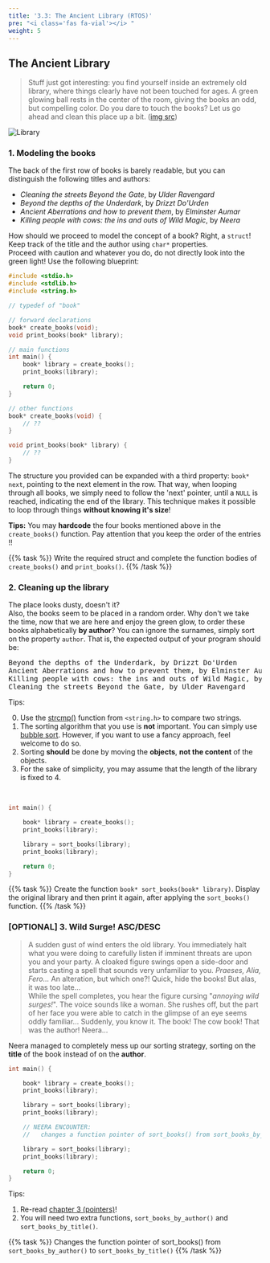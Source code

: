 ```yaml
---
title: '3.3: The Ancient Library (RTOS)'
pre: "<i class='fas fa-vial'></i> "
weight: 5
---
```


## The Ancient Library

> Stuff just got interesting: you find yourself inside an extremely old library, where things clearly have not been touched for ages. A green glowing ball rests in the center of the room, giving the books an odd, but compelling color. Do you dare to touch the books? Let us go ahead and clean this place up a bit. ([img src](https://dublin2019.com/3906-2/fantasy-library-art-736x459/))

![Library](/img/labs/library.png)

### 1. Modeling the books

The back of the first row of books is barely readable, but you can distinguish the following titles and authors: 

* _Cleaning the streets Beyond the Gate_, by _Ulder Ravengard_
* _Beyond the depths of the Underdark_, by _Drizzt Do'Urden_
* _Ancient Aberrations and how to prevent them_, by _Elminster Aumar_
* _Killing people with cows: the ins and outs of Wild Magic_, by _Neera_

How should we proceed to model the concept of a book? Right, a `struct`! Keep track of the title and the author using `char*` properties. <br/>
Proceed with caution and whatever you do, do not directly look into the green light! Use the following blueprint:

```C
#include <stdio.h>
#include <stdlib.h>
#include <string.h>

// typedef of "book"

// forward declarations
book* create_books(void);
void print_books(book* library);

// main functions
int main() {
    book* library = create_books();
    print_books(library);

    return 0;
}

// other functions
book* create_books(void) {
    // ??
}

void print_books(book* library) {
    // ??
}
```
The structure you provided can be expanded with a third property: `book* next`, pointing to the next element in the row. That way, when looping through all books, we simply need to follow the 'next' pointer, until a `NULL` is reached, indicating the end of the library. This technique makes it possible to loop through things **without knowing it's size**! 

**Tips:** You may **hardcode** the four books mentioned above in the ```create_books()``` function. Pay attention that you keep the order of the entries !!


{{% task %}}
Write the required struct and complete the function bodies of ```create_books()``` and ```print_books()```.
{{% /task %}}



### 2. Cleaning up the library

The place looks dusty, doesn't it? <br/>
Also, the books seem to be placed in a random order. Why don't we take the time, now that we are here and enjoy the green glow, to order these books alphabetically **by author**? You can ignore the surnames, simply sort on the property `author`. That is, the expected output of your program should be:

<pre>
Beyond the depths of the Underdark, by Drizzt Do'Urden
Ancient Aberrations and how to prevent them, by Elminster Aumar
Killing people with cows: the ins and outs of Wild Magic, by Neera
Cleaning the streets Beyond the Gate, by Ulder Ravengard
</pre>

Tips:

0. Use the [strcmp()](https://www.tutorialspoint.com/c_standard_library/c_function_strcmp) function from `<string.h>` to compare two strings.
0. The sorting algorithm that you use is **not** important. You can simply use [bubble sort](https://en.wikipedia.org/wiki/Bubble_sort). However, if you want to use a fancy approach, feel welcome to do so.
0. Sorting **should** be done by moving the **objects**, **not the content** of the objects.
0. For the sake of simplicity, you may assume that the length of the library is fixed to 4.

&nbsp;
```C
int main() {

    book* library = create_books();
    print_books(library);

    library = sort_books(library);
    print_books(library);

    return 0;
}
```

{{% task %}}
Create the function `book* sort_books(book* library)`. Display the original library and then print it again, after applying the ```sort_books()``` function.
{{% /task %}}


### [OPTIONAL] 3. Wild Surge! ASC/DESC

> A sudden gust of wind enters the old library. You immediately halt what you were doing to carefully listen if imminent threats are upon you and your party. A cloaked figure swings open a side-door and starts casting a spell that sounds very unfamiliar to you. _Praeses, Alia, Fero..._ An alteration, but which one?! Quick, hide the books! But alas, it was too late... <br/>
While the spell completes, you hear the figure cursing "_annoying wild surges!_". The voice sounds like a woman. She rushes off, but the part of her face you were able to catch in the glimpse of an eye seems oddly familiar... Suddenly, you know it. The book! The cow book! That was the author! Neera... 

Neera managed to completely mess up our sorting strategy, sorting on the **title** of the book instead of on the **author**. 

```C
int main() {

    book* library = create_books();
    print_books(library);

    library = sort_books(library);
    print_books(library);

    // NEERA ENCOUNTER:
    //   changes a function pointer of sort_books() from sort_books_by_author() to sort_books_by_title()

    library = sort_books(library);
    print_books(library);

    return 0;
}
```


Tips:

1. Re-read [chapter 3 (pointers)](/ch3-pointers)!
2. You will need two extra functions, `sort_books_by_author()` and `sort_books_by_title()`.

{{% task %}}
Changes the function pointer of sort_books() from `sort_books_by_author()` to `sort_books_by_title()`
{{% /task %}}


